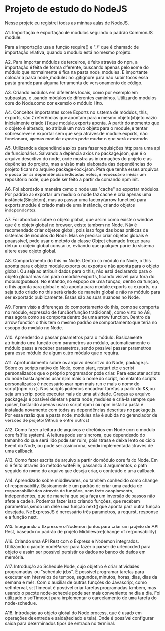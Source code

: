 # Projeto de estudo do NodeJS
Nesse projeto eu registrei todas as minhas aulas de NodeJS. 

A1. Importação e exportação de módulos seguindo o padrão CommonJS module.
    
Para a importação usa a função require() e "./" que é chamado de importação relativa, quando o modulo está no mesmo projeto.

A2. Para importar módulos de terceiros, é feito através do npm, a importação é feita de  forma diferente, buscando apenas pelo nome do módulo que normalmente é fica na pasta node_modules. É importante colocar a pasta node_modules no .gitignore para não subir todos essa pasta grande para alguma ferramenta de  versionamento de código.

A3. Criando modulos em diferentes locais, como por exemplo em subpastas, e usando    módulos de diferentes caminhos. 
Utilizando modulos core do Node,como por exemplo o módulo  Http.

A4. Conceitos importantes sobre Exports no sistema de módulos, this, exports, são 2 referências que apontam para o mesmo objeto(objeto vazio inicialmente criado {})que module.exports aponta. 
A partir do momento que o objeto é alterado, ao atribuir um novo objeto para o module, e tentar sobrescrever e exportar sem que seja atráves de module.exports, não funcionará, apenas module.exports pode mudar o que será exportado. 


A5. Utilizando a dependência axios para fazer requisições http para uma api de funcionários.
Salvando a depência axios no package.json, que é o arquivo descritivo do node, onde mostra as informações do projeto e as depências do projeto, mas a visão mais elaborada das dependências do projeto ficam no arquivo package-lock.json. 
Para que tenha esses arquivos e possa ter as dependências indicadas neles, é necessário iniciar um repositório node, que pode ser feito a  partir do comando npm init.

A6. Foi abordado a maneira como o node usa  "cache" ao exportar módulos. Por padrão ao exportar um módulo o node faz cache e cria apenas uma instância(Singleton), mas ao passar uma factory(arrow function) para exports.module é criado mais de uma instância, criando objetos independentes.

A7. Foi abordado sobre o objeto global, que assim como existe o window que é o objeto global no browser, existe também no Node. Não é recomendado criar objetos global, pois isso foge das boas práticas de sistemas de módulos do Node. Mas se precisar criar objetos globais é poaassível, pode usar o método da classe Object chamado freeze para deixar o  objeto global constante, evitando que qualquer parte do sistema altere esse objeto global.

A8. Comportamento do this no Node. Dentro do módulo no Node, o this aponta para o objeto module.exports ou exports e não aponta para o objeto global. Ou seja ao atribuir dados para o this, não está declarando para o objeto global mas sim para o module.exports, ficando visivel para fora do móbulo(público).
No entando, no espopo de uma função, dentro da função, o this aponta para global e não aponta para module.exports ou exports, ou seja tudo criado no this será criado de maneira global e não no módulo para ser exportado publicamente. Essas são as suas nuances no Node.

A9. Foram visto a diferenças do comportamento do this, como se comporta no módulo, expressão de função(função tradicional), como visto no A8, mas agora como se comporta dentro de uma arrow function. Dentro da arrow function o this tem o mesmo padrão de comportamento que teria no escopo do módulo no Node.

A10. Aprendendo a passar parametros para o módulo. Basicamente atribuindo uma função com parametros ao módulo, automaticamente o módulo passa a receber parametros, sendo possivel passar parametros para esse módulo de algum outro módulo que o requira.

A11. Aprofundamento sobre os arquivo descritivo do Node, package.js. Sobre os scripts nativo do Node, como start, restart etc e  script personalizados que o próprio programador pode criar. Para executar scripts do node basta apenas usar npm mais o nome do script, no entanto scripts personalizados é necessário usar npm mais run e mais o nome do script(npm run <scriptName>). Nos scripts podemos encadear tarefas a partir do &&,ou seja um script pode executar mais de uma atividade. 
Graças ao arquivo package.js é possível deletar a pasta node_modules e criá-la sempre que quiser, bastando apenas usar o script npm i ou npm install a pasta é instalada novamente com todas as dependências descritas no package.js. Por essa razão que a pasta node_modules não é subida no gerenciador de versões de projeto(Github e entre outros)

A12. Como fazer a leitura de arquivos e diretórios em Node com o módulo core fs(file system). A leitura pode ser sincrona, que dependendo do tamanho do que será lido pode ser ruim, pois atrasa e deixa lento os ciclo Event do Node, ou pode ser assincrona, sendo implementada através de uma callback.

A13. Como fazer escrita de arquivo a partir do módulo core fs do Node.  Em si é feito através do método writeFile, passando 3 argumentos, o path seguido do nome do arquivo que deseja criar, o conteúdo e uma callback.  

A14. Aprendizado sobre middlewares, ou também conhecido como change of responsability. Basicamente é um padrão de criar uma cadeia de responsabilidades através de funções, sem forte acoplamento, independentes, que de maneira que seja faça um inversão de passos não afete a cadeia. Podemos fazer isso criando funções, que recebem parametros,sendo um dele uma função next() que aponta para outra função desejada. Ne ExpressJS é necessário três parametros, a request, response e a função next. 


A15. Integrando o Express  e o Nodemon juntos para criar um projeto de API Rest, baseado no padrão de projeto Middleware(change of responsability)


A16. Criando uma API Rest com o Express e Nodemon integrados. Utilizando o pacote nodeParser para fazer o parser de urlencoded para objeto e assim ser possível persistir os dados no banco de dados em memória.

A17. Introdução ao Schedule Node, cujo objetivo é criar atividades programadas, ou "schedule jobs". É possível programar tarefas para executar em intervalos de tempos, segundos, minutos, horas, dias, dias da semana e mês. Com o auxiliar de outras funções do Javascript, como setInterval, setTimeout é possível criar tarefas programadas também, mas usando o pacote node-schecule pode ser mais conveniente no dia a dia. Foi utilizado o setTimeout para implementar o cancelamento de uma tarefa do node-schedule. 

A18. Introdução ao objeto global do Node process, que é usado em operações de entreda e saida(teclado e tela). Onde é possível configurar saida para determinados tipos de entrada no terminal. 
